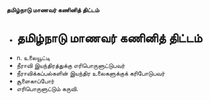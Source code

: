 **தமிழ்நாடு மாணவர் கணினித் திட்டம்**
- # தமிழ்நாடு மாணவர் கணினித் திட்டம்
- n. உலையூட்டி
- நீராவி இயந்திரத்துக்கு எரிபொருளுட்டுபவர்
- நீராவிக்கப்பல்களின் இயந்திர உலைகளுக்குக் கரிபோடுபவர்
- சூளைகாப்போர்
- எரிபொருளுட்டும் கருவி.

